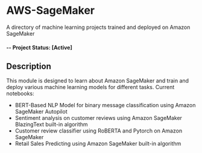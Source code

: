 # AWS-SageMaker
A directory of machine learning projects trained and deployed on Amazon SageMaker

#### -- Project Status: [Active]

## Description

This module is designed to learn about Amazon SageMaker and train and deploy various machine learning models for different tasks. Current notebooks:

* BERT-Based NLP Model for binary message classification using Amazon SageMaker Autopilot
* Sentiment analysis on customer reviews using Amazon SageMaker BlazingText built-in algorithm
* Customer review classifier using RoBERTA and Pytorch on Amazon SageMaker
* Retail Sales Predicting using Amazon SageMaker built-in algorithm
